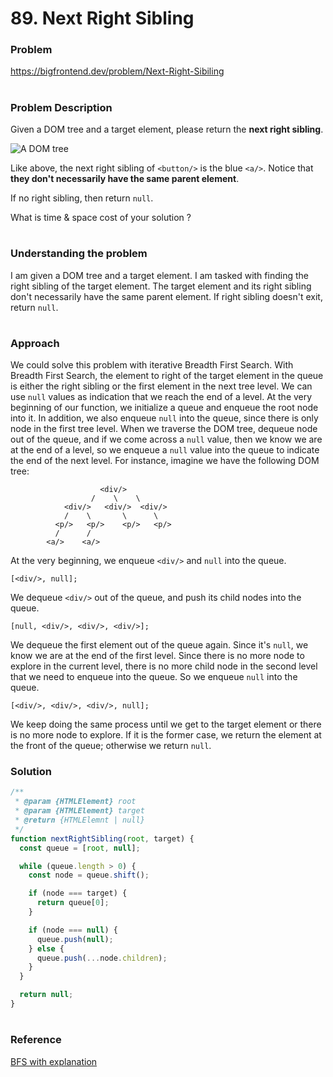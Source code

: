 # 89. Next Right Sibling

### Problem

https://bigfrontend.dev/problem/Next-Right-Sibiling

#

### Problem Description

Given a DOM tree and a target element, please return the **next right sibling**.

![A DOM tree](https://i.imgur.com/DUICfa3.png 'A DOM tree')

Like above, the next right sibling of `<button/>` is the blue `<a/>`. Notice that **they don't necessarily have the same parent element**.

If no right sibling, then return `null`.

What is time & space cost of your solution ?

#

### Understanding the problem

I am given a DOM tree and a target element. I am tasked with finding the right sibling of the target element. The target element and its right sibling don't necessarily have the same parent element. If right sibling doesn't exit, return `null`.

#

### Approach

We could solve this problem with iterative Breadth First Search. With Breadth First Search, the element to right of the target element in the queue is either the right sibling or the first element in the next tree level. We can use `null` values as indication that we reach the end of a level. At the very beginning of our function, we initialize a queue and enqueue the root node into it. In addition, we also enqueue `null` into the queue, since there is only node in the first tree level. When we traverse the DOM tree, dequeue node out of the queue, and if we come across a `null` value, then we know we are at the end of a level, so we enqueue a `null` value into the queue to indicate the end of the next level.
For instance, imagine we have the following DOM tree:

```
                    <div/>
                  /    \    \
            <div/>   <div/>  <div/>
            /    \       \      \
          <p/>   <p/>    <p/>   <p/>
          /      /
        <a/>    <a/>
```

At the very beginning, we enqueue `<div/>` and `null` into the queue.

```
[<div/>, null];
```

We dequeue `<div/>` out of the queue, and push its child nodes into the queue.

```
[null, <div/>, <div/>, <div/>];
```

We dequeue the first element out of the queue again. Since it's `null`, we know we are at the end of the first level. Since there is no more node to explore in the current level, there is no more child node in the second level that we need to enqueue into the queue. So we enqueue `null` into the queue.

```
[<div/>, <div/>, <div/>, null];
```

We keep doing the same process until we get to the target element or there is no more node to explore. If it is the former case, we return the element at the front of the queue; otherwise we return `null`.

### Solution

```js
/**
 * @param {HTMLElement} root
 * @param {HTMLElement} target
 * @return {HTMLElemnt | null}
 */
function nextRightSibling(root, target) {
  const queue = [root, null];

  while (queue.length > 0) {
    const node = queue.shift();

    if (node === target) {
      return queue[0];
    }

    if (node === null) {
      queue.push(null);
    } else {
      queue.push(...node.children);
    }
  }

  return null;
}
```

#

### Reference

[BFS with explanation](https://bigfrontend.dev/problem/Next-Right-Sibiling/discuss/948)
